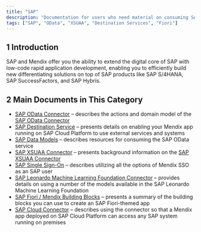 ```yaml
---
title: "SAP"
description: "Documentation for users who need material on consuming SAP services."
tags: ["SAP", "OData", "XSUAA", "Destination Services", "Fiori"]
---
```


## 1 Introduction

SAP and Mendix offer you the ability to extend the digital core of SAP with low-code rapid application development, enabling you to efficiently build new differentiating solutions on top of SAP products like SAP S/4HANA, SAP SuccessFactors, and SAP Hybris.

## 2 Main Documents in This Category

* [SAP OData Connector](sap-odata-connector) – describes the actions and domain model of the [SAP OData Connector](/howto/sap/use-sap-odata-connector) 
* [SAP Destination Service](sap-destination-service) – presents details on enabling your Mendix app running on SAP Cloud Platform to use external services and systems
* [SAP Data Models](sap-data-models) – describes resources for consuming the SAP OData service
* [SAP XSUAA Connector](sap-xsuaa-connector) – presents background information on the [SAP XSUAA Connector](/howto/sap/use-sap-xsuaa-connector)
* [SAP Single Sign-On](sap-single-sign-on) – describes utilizing all the options of Mendix SSO as an SAP user
* [SAP Leonardo Machine Learning Foundation Connector](sap-leonardo-connector) – provides details on using a number of the models available in the SAP Leonardo Machine Learning Foundation
* [SAP Fiori / Mendix Building Blocks](sap-fiori-building-blocks) – presents a summary of the building blocks you can use to create an SAP Fiori-themed app
* [SAP Cloud Connector](sap-cloud-connector) – describes using the connector so that a Mendix app deployed on SAP Cloud Platform can access any SAP system running on premises